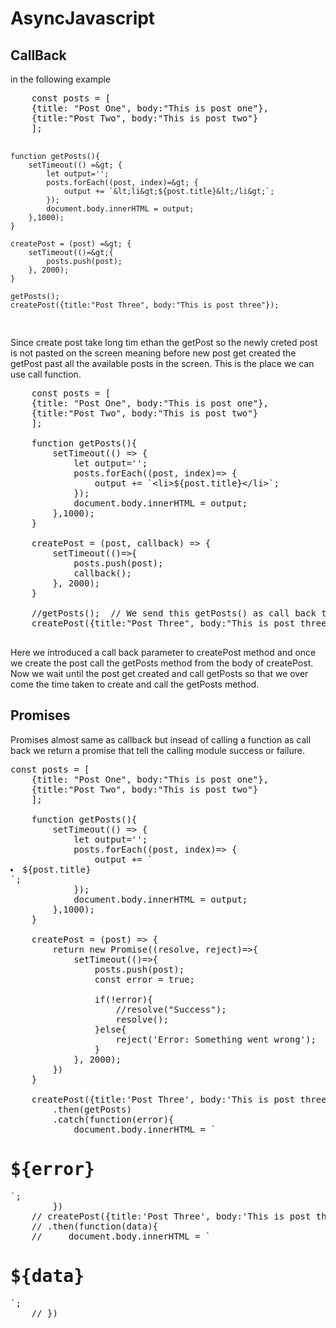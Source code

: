 # AsyncJavascript
<h2>CallBack</h2>
in the following example
<pre>
    const posts = [
    {title: "Post One", body:"This is post one"},
    {title:"Post Two", body:"This is post two"}
    ];

    function getPosts(){
        setTimeout(() =&gt; {
            let output='';
            posts.forEach((post, index)=&gt; {
                output += `&lt;li&gt;${post.title}&lt;/li&gt;`;
            });
            document.body.innerHTML = output;
        },1000);
    }

    createPost = (post) =&gt; {
        setTimeout(()=&gt;{
            posts.push(post);
        }, 2000);
    }

    getPosts();
    createPost({title:"Post Three", body:"This is post three"});
</pre>

Since create post take long tim ethan the getPost so the newly creted post is not pasted on the screen meaning before new post get created the getPost past all the available posts in the screen. This is the place we can use call function.

<pre>
    const posts = [
    {title: "Post One", body:"This is post one"},
    {title:"Post Two", body:"This is post two"}
    ];

    function getPosts(){
        setTimeout(() =&gt; {
            let output='';
            posts.forEach((post, index)=&gt; {
                output += `&lt;li&gt;${post.title}&lt;/li&gt;`;
            });
            document.body.innerHTML = output;
        },1000);
    }

    createPost = (post, callback) =&gt; {
        setTimeout(()=&gt;{
            posts.push(post);
            callback();
        }, 2000);
    }

    //getPosts();  // We send this getPosts() as call back to createPost function
    createPost({title:"Post Three", body:"This is post three"}, getPosts);

</pre>

Here we introduced a call back parameter to createPost method and once we create the post call the getPosts method from the body of createPost. Now we wait until the post get created and call getPosts so that we over come the time taken to create and call the getPosts method.

<h2>Promises</h2>

Promises almost same as callback but insead of calling a function as call back we return a promise that tell the calling module success or failure.
<pre>
const posts = [
    {title: "Post One", body:"This is post one"},
    {title:"Post Two", body:"This is post two"}
    ];
    
    function getPosts(){
        setTimeout(() => {
            let output='';
            posts.forEach((post, index)=> {
                output += `<li>${post.title}</li>`;
            });
            document.body.innerHTML = output;
        },1000);
    }
    
    createPost = (post) => {
        return new Promise((resolve, reject)=>{
            setTimeout(()=>{
                posts.push(post);
                const error = true;

                if(!error){
                    //resolve("Success");
                    resolve();
                }else{
                    reject('Error: Something went wrong');
                }
            }, 2000);
        })
    }
    
    createPost({title:'Post Three', body:'This is post three'})
        .then(getPosts)
        .catch(function(error){
            document.body.innerHTML = `<h1>${error}</h1>`; 
        })
    // createPost({title:'Post Three', body:'This is post three'})
    // .then(function(data){
    //     document.body.innerHTML = `<h1>${data}</h1>`;
    // })
</pre>
